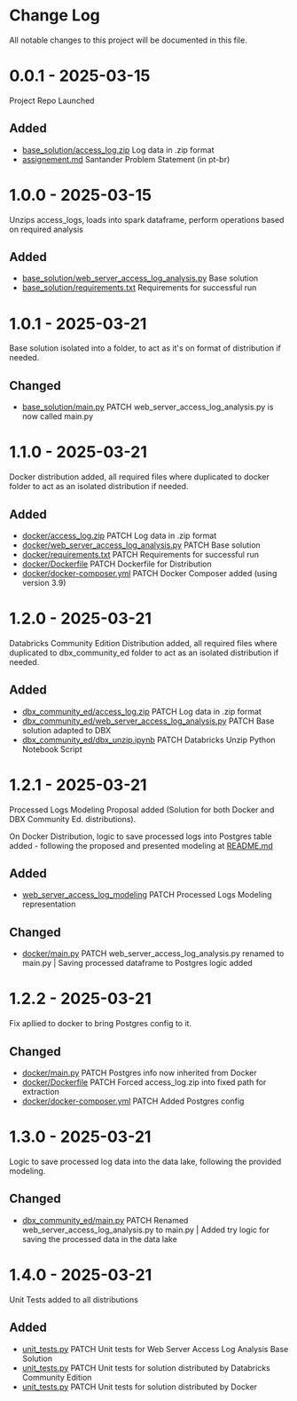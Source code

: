 # Change Log

All notable changes to this project will be documented in this file.


# 0.0.1 - 2025-03-15

Project Repo Launched

## Added

* [base_solution/access_log.zip](/base_solution/access_log.zip) Log data in .zip format
* [assignement.md](assignement.md) Santander Problem Statement (in pt-br)


# 1.0.0 - 2025-03-15

Unzips access_logs, loads into spark dataframe, perform operations based on required analysis

## Added

* [base_solution/web_server_access_log_analysis.py](/base_solution/main.py) Base solution
* [base_solution/requirements.txt](/base_solution/requirements.txt) Requirements for successful run


# 1.0.1 - 2025-03-21

Base solution isolated into a folder, to act as it's on format of distribution if needed.

## Changed

* [base_solution/main.py](/base_solution/main.py) PATCH web_server_access_log_analysis.py is now called main.py


# 1.1.0 - 2025-03-21

Docker distribution added, all required files where duplicated to docker folder to act as an isolated distribution if needed.

## Added

* [docker/access_log.zip](/docker/access_log.zip) PATCH Log data in .zip format
* [docker/web_server_access_log_analysis.py](/docker/main.py) PATCH Base solution
* [docker/requirements.txt](/docker/requirements.txt) PATCH Requirements for successful run
* [docker/Dockerfile](/docker/Dockerfile) PATCH Dockerfile for Distribution
* [docker/docker-composer.yml](/docker/docker-composer.yml) PATCH Docker Composer added (using version 3.9)


# 1.2.0 - 2025-03-21

Databricks Community Edition Distribution added, all required files where duplicated to dbx_community_ed folder to act as an isolated distribution if needed.

## Added

* [dbx_community_ed/access_log.zip](/dbx_community_ed/access_log.zip) PATCH Log data in .zip format
* [dbx_community_ed/web_server_access_log_analysis.py](/dbx_community_ed/main.py) PATCH Base solution adapted to DBX
* [dbx_community_ed/dbx_unzip.ipynb](/dbx_community_ed/dbx_unzip.ipynb) PATCH Databricks Unzip Python Notebook Script


# 1.2.1 - 2025-03-21

Processed Logs Modeling Proposal added (Solution for both Docker and DBX Community Ed. distributions).

On Docker Distribution, logic to save processed logs into Postgres table added - following the proposed and presented modeling at [README.md](/docker/README.md)

## Added

* [web_server_access_log_modeling](web_server_access_log_modeling.png) PATCH Processed Logs Modeling representation

## Changed

* [docker/main.py](/docker/main.py) PATCH web_server_access_log_analysis.py renamed to main.py | Saving processed dataframe to Postgres logic added


# 1.2.2 - 2025-03-21

Fix apllied to docker to bring Postgres config to it.

## Changed

* [docker/main.py](/docker/main.py) PATCH Postgres info now inherited from Docker
* [docker/Dockerfile](/docker/Docker) PATCH Forced access_log.zip into fixed path for extraction
* [docker/docker-composer.yml](/docker/docker-composer.yml) PATCH Added Postgres config


# 1.3.0 - 2025-03-21

Logic to save processed log data into the data lake, following the provided modeling.

## Changed

* [dbx_community_ed/main.py](/dbx_community_ed/main.py) PATCH Renamed web_server_access_log_analysis.py to main.py | Added try logic for saving the processed data in the data lake


# 1.4.0 - 2025-03-21

Unit Tests added to all distributions

## Added

* [unit_tests.py](/base_solution/unit_tests.py) PATCH Unit tests for Web Server Access Log Analysis Base Solution
* [unit_tests.py](/dbx_community_ed/unit_tests.py) PATCH Unit tests for solution distributed by Databricks Community Edition
* [unit_tests.py](/docker/unit_tests.py) PATCH Unit tests for solution distributed by Docker
